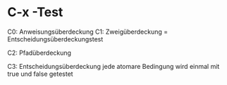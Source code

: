C-x -Test
=========

C0: Anweisungsüberdeckung
C1: Zweigüberdeckung = Entscheidungsüberdeckungstest

C2: Pfadüberdeckung

C3: Entscheidungsüberdeckung
jede atomare Bedingung wird einmal mit true und false getestet

